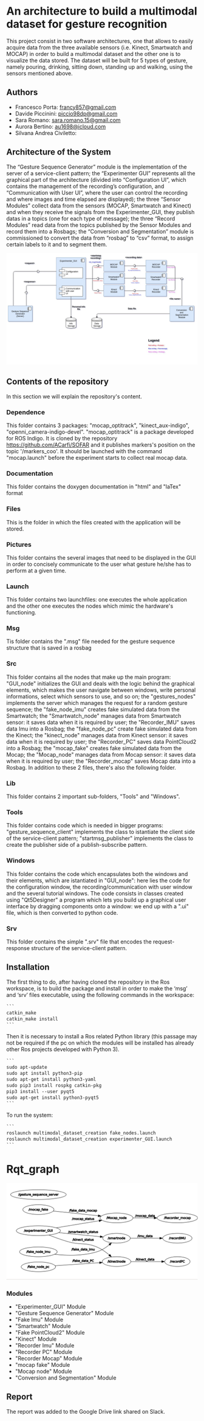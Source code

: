 # An architecture to build a multimodal dataset for gesture recognition
This project consist in two software architectures, one that allows to easily acquire data from the three available sensors (i.e. Kinect, Smartwatch and MOCAP) in order to build a multimodal dataset and the other one is to visualize the data stored.
The dataset will be built for 5 types of gesture, namely pouring, drinking, sitting down, standing up and walking, using the sensors mentioned above.

## Authors
* Francesco Porta: francy857@gmail.com
* Davide Piccinini: piccio98dp@gmail.com
* Sara Romano: sara.romano.15@gmail.com
* Aurora Bertino: au1698@icloud.com
* Silvana Andrea Civiletto:

## Architecture of the System
The “Gesture Sequence Generator” module is the implementation of the server of a service-client
pattern; the “Experimenter GUI” represents all the graphical part of the architecture (divided into “Configuration UI”, which contains the management of the recording’s configuration, and
“Communication with User UI”, where the user can control the recording and where images and
time elapsed are displayed); the three “Sensor Modules” collect data from the sensors (MOCAP,
Smartwatch and Kinect) and when they receive the signals from the Experimenter_GUI, they
publish datas in a topics (one for each type of message); the three “Record Modules” read data
from the topics published by the Sensor Modules and record them into a Rosbags; the
“Conversion and Segmentation” module is commissioned to convert the data from “rosbag” to
“csv” format, to assign certain labels to it and to segment them.

<p align="center"> 
<img src="https://github.com/FraPorta/Itslit/blob/master/ExperimenterDiagram.jpg?raw=true">
</p>

## Contents of the repository
In this section we will explain the repository's content.

### Dependence
This folder contains 3 packages: "mocap_optitrack", "kinect_aux-indigo", "openni_camera-indigo-devel".
"mocap_optitrack" is a package developed for ROS Indigo. It is cloned by the repository https://github.com/ACarfi/SOFAR and it publishes markers's position on the topic '/markers_coo'. It should be launched with the command "mocap.launch" before the experiment starts to collect real mocap data.

### Documentation
This folder contains the doxygen documentation in "html" and "laTex" format

### Files
This is the folder in which the files created with the application will be stored.

### Pictures
This folder contains the several images that need to be displayed in the GUI in order to concisely communicate to the user what gesture he/she has to perform at a given time.

### Launch
This folder contains two launchfiles: one executes the whole application and the other one executes the nodes which mimic the hardware's functioning.

### Msg
Tis folder contains the ".msg" file needed for the gesture sequence structure that is saved in a rosbag 

### Src
This folder contains all the nodes that make up the main program: "GUI_node" initializes the GUI and deals with the logic behind the graphical elements, which makes the user navigate between windows, write personal informations, select which sensors to use, and so on; the "gestures_nodes" implements the server which manages the request for a random gesture sequence; the "fake_node_imu" creates fake simulated data from the Smartwatch; the "Smartwatch_node" manages data from Smartwatch sensor: it saves data when it is required by user; the "Recorder_IMU" saves data Imu into a Rosbag; the "fake_node_pc" create fake simulated data from the Kinect; the "kinect_node" manages data from Kinect sensor: it saves data when it is required by user; the "Recorder_PC" saves data PointCloud2 into a Rosbag; the "mocap_fake" creates fake simulated data from the Mocap; the "Mocap_node" manages data from Mocap sensor: it saves data when it is required by user; the "Recorder_mocap" saves Mocap data into a Rosbag. 
In addition to these 2 files, there's also the following folder.

### Lib
This folder contains 2 important sub-folders, "Tools" and "Windows".

### Tools
This folder contains code which is needed in bigger programs: "gesture_sequence_client" implements the class to istantiate the client side of the service-client pattern; "startmsg_publisher" implements the class to create the publisher side of a publish-subscribe pattern.

### Windows
This folder contains the code which encapsulates both the windows and their elements, which are istantiated in "GUI_node": here lies the code for the configuration window, the recording/communication with user window and the several tutorial windows.
The code consists in classes created using "Qt5Designer" a program which lets you build up a graphical user interface by dragging components onto a window: we end up with a ".ui" file, which is then converted to python code.

### Srv
This folder contains the simple ".srv" file that encodes the request-response structure of the service-client pattern.


## Installation
The first thing to do, after having cloned the repository in the Ros workspace, is to build the package and install in order to make the ‘msg’ and ‘srv’ files executable, using the following commands in the workspace:
    
    ```
    catkin_make
    catkin_make install
    ```

Then it is necessary to install a Ros related Python library (this passage may not be required if the pc on which the modules will be installed has already other Ros projects developed with Python 3). 
    
    ```
	sudo apt-update
	sudo apt install python3-pip
    sudo apt-get install python3-yaml	
    sudo pip3 install rospkg catkin-pkg 
    pip3 install --user pyqt5
	sudo apt-get install python3-pyqt5
    ```

To run the system:
    
    ```
    roslaunch multimodal_dataset_creation fake_nodes.launch
    roslaunch multimodal_dataset_creation experimenter_GUI.launch
    ```

# Rqt_graph
<p align="center"> 
<img src="https://github.com/FraPorta/Itslit/blob/master/rqt.png?raw=true">
</p>

### Modules
* "Experimenter_GUI" Module
* "Gesture Sequence Generator" Module
* "Fake Imu" Module
* "Smartwatch" Module
* "Fake PointCloud2" Module
* "Kinect" Module
* "Recorder Imu" Module
* "Recorder PC" Module
* "Recorder Mocap" Module
* "mocap fake" Module
* "Mocap node" Module
* "Conversion and Segmentation" Module
	
## Report

The report was added to the Google Drive link shared on Slack.
